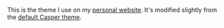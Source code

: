 This is the theme I use on my [personal website](aarondevelops.com). It's modified slightly from the [default Casper theme](https://github.com/TryGhost/Casper). 